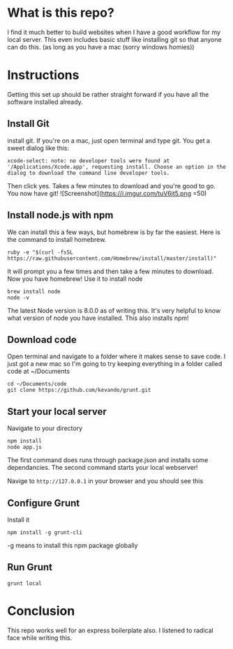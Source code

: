 # What is this repo?
I find it much better to build websites when I have a good workflow for my local server. This even includes basic stuff like installing git so that anyone can do this. (as long as you have a mac  (sorry windows homies))


# Instructions
Getting this set up should be rather straight forward if you have all the software installed already.

## Install Git
install git. If you're on a mac, just open terminal and type git. You get a sweet dialog like this:

```xcode-select: note: no developer tools were found at '/Applications/Xcode.app', requesting install. Choose an option in the dialog to download the command line developer tools.```

Then click yes. Takes a few minutes to download and you're good to go. You now have git!
![Screenshot](https://i.imgur.com/tuV6it5.png =50)


## Install node.js with npm
We can install this a few ways, but homebrew is by far the easiest. Here is the command to install homebrew.

`ruby -e "$(curl -fsSL https://raw.githubusercontent.com/Homebrew/install/master/install)"`

It will prompt you a few times and then take a few minutes to download. Now you have homebrew! Use it to install node

```
brew install node
node -v
```

The latest Node version is  8.0.0 as of writing this. It's very helpful to know what version of node you have installed. This also installs npm!


## Download code
Open terminal and navigate to a folder where it makes sense to save code. I just got a new mac so I'm going to try keeping everything in a folder called code at ~/Documents


```
cd ~/Documents/code
git clone https://github.com/kevando/grunt.git
```

## Start your local server
Navigate to your directory
```
npm install
node app.js
```

The first command does runs through package.json and installs some dependancies. The second command starts your local webserver!

Navige to `http://127.0.0.1` in your browser and you should see this

## Configure Grunt
Install it 
```
npm install -g grunt-cli
```

-g means to install this npm package globally

## Run Grunt

```
grunt local
```

# Conclusion
This repo works well for an express boilerplate also.
I listened to radical face while writing this.

